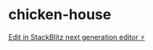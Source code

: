 # chicken-house

[Edit in StackBlitz next generation editor ⚡️](https://stackblitz.com/~/github.com/techy2003/chicken-house)